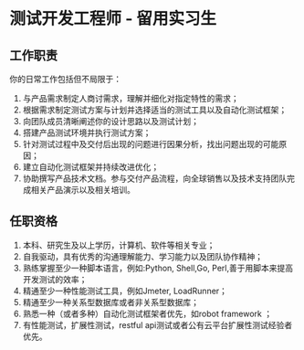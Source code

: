 # 测试开发工程师 - 留用实习生


## 工作职责

你的日常工作包括但不局限于：

1. 与产品需求制定人商讨需求，理解并细化对指定特性的需求；
2. 根据需求制定测试方案与计划并选择适当的测试工具以及自动化测试框架；
3. 向团队成员清晰阐述你的设计思路以及测试计划；
4. 搭建产品测试环境并执行测试方案；
5. 针对测试过程中及交付后出现的问题进行因果分析，找出问题出现的可能原因；
6. 建立自动化测试框架并持续改进优化；
7. 协助撰写产品技术文档。参与交付产品流程，向全球销售以及技术支持团队完成相关产品演示以及相关培训。


## 任职资格

1. 本科、研究生及以上学历，计算机、软件等相关专业；
2. 自我驱动，具有优秀的沟通理解能力、学习能力以及团队协作精神；
3. 熟练掌握至少一种脚本语言，例如:Python, Shell,Go, Perl,善于用脚本来提高开发测试的效率；
4. 精通至少一种性能测试工具，例如Jmeter, LoadRunner；
5. 精通至少一种关系型数据库或者非关系型数据库；
6. 熟悉一种（或者多种）自动化测试框架者优先，如robot framework ；
7. 有性能测试，扩展性测试，restful api测试或者公有云平台扩展性测试经验者优先。